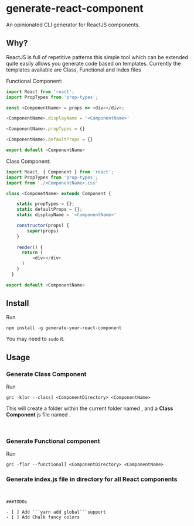 # generate-react-component

An opinionated CLI generator for ReactJS components.

## Why?

ReactJS is full of repetitive patterns this simple tool which can be extended quite easily
allows you generate code based on templates. Currently the templates available are Class, Functional
and Index files

Functional Component:

```javascript
import React from 'react';
import PropTypes from 'prop-types';

const <ComponentName> = props => <div></div>;

<ComponentName>.displayName = '<ComponentName>'

<ComponentName>.propTypes = {}

<ComponentName>.defaultProps = {}

export default <ComponentName>
```  

Class Component:

```javascript
import React, { Component } from 'react';
import PropTypes from 'prop-types';
import from './<ComponentName>.css'

class <ComponetName> extends Component {

    static propTypes = {};
    static defaultProps = {};
    static displayName = '<ComponentName>'

    constructor(props) {
        super(props)
    }
    
    render() {
      return (
          <div></div>
      )
    }
  }

export default <ComponentName>
```



## Install

Run

```npm install -g generate-your-react-component```

You may need to ```sudo``` it.

## Usage

### Generate Class Component

Run

```grc -k[or --class] <ComponentDirectory> <ComponentName>```

This will create a folder within the current folder named <ComponentDirectory>,
and a **Class Component** js file named <ComponentName>.

<br>

### Generate Functional component

Run

```grc -f[or --functional] <ComponentDirectory> <ComponentName>```

### Generate index.js file in directory for all React components

```grc -i[or --index] <ComponentDirectory>


###TODOs

- [ ] Add ```yarn add global```support
- [ ] Add Chalk fancy colors
